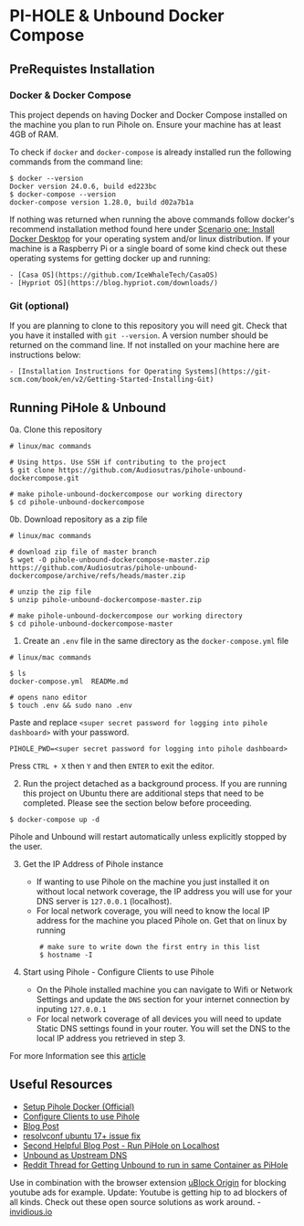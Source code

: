 # PI-HOLE & Unbound Docker Compose

## PreRequistes Installation

### Docker & Docker Compose

This project depends on having Docker and Docker Compose installed on the machine 
you plan to run Pihole on. Ensure your machine has at least 4GB of RAM.

To check if `docker` and `docker-compose` is already installed run the following commands from the command line:

```
$ docker --version
Docker version 24.0.6, build ed223bc
$ docker-compose --version
docker-compose version 1.28.0, build d02a7b1a
```

If nothing was returned when running the above commands follow docker's recommend 
installation method found here under [Scenario one: Install Docker Desktop](https://docs.docker.com/compose/install/#scenario-one-install-docker-desktop) for your operating system and/or linux distribution. If your machine is a Raspberry Pi or a single board of some kind check out these operating systems for getting docker up and running:

    - [Casa OS](https://github.com/IceWhaleTech/CasaOS)
    - [Hypriot OS](https://blog.hypriot.com/downloads/)

### Git (optional)

If you are planning to clone to this repository you will need git. Check that you have 
it installed with `git --version`. A version number should be returned on the command 
line. If not installed on your machine here are instructions below:

    - [Installation Instructions for Operating Systems](https://git-scm.com/book/en/v2/Getting-Started-Installing-Git)

## Running PiHole & Unbound

0a. Clone this repository

```
# linux/mac commands

# Using https. Use SSH if contributing to the project 
$ git clone https://github.com/Audiosutras/pihole-unbound-dockercompose.git

# make pihole-unbound-dockercompose our working directory
$ cd pihole-unbound-dockercompose
```

0b. Download repository as a zip file

```
# linux/mac commands

# download zip file of master branch
$ wget -O pihole-unbound-dockercompose-master.zip https://github.com/Audiosutras/pihole-unbound-dockercompose/archive/refs/heads/master.zip

# unzip the zip file
$ unzip pihole-unbound-dockercompose-master.zip

# make pihole-unbound-dockercompose our working directory
$ cd pihole-unbound-dockercompose-master
```

1. Create an `.env` file in the same directory as the `docker-compose.yml` file

```
# linux/mac commands

$ ls
docker-compose.yml  READMe.md

# opens nano editor
$ touch .env && sudo nano .env
```

Paste and replace `<super secret password for logging into pihole dashboard>` with your 
password.

```
PIHOLE_PWD=<super secret password for logging into pihole dashboard>
```

Press `CTRL + X` then `Y` and then `ENTER` to exit the editor.

2. Run the project detached as a background process. If you are running this project on 
Ubuntu there are additional steps that need to be completed. Please see the section below before proceeding.

```
$ docker-compose up -d
```

Pihole and Unbound will restart automatically unless explicitly stopped by the user.


3. Get the IP Address of Pihole instance

    - If wanting to use Pihole on the machine you just installed it on without local 
    network coverage, the IP address you will use for your DNS server is `127.0.0.1` (localhost).
    - For local network coverage, you will need to know the local IP address for the machine you placed Pihole on. Get that on linux by running
    ```
        # make sure to write down the first entry in this list
        $ hostname -I
    ```

4. Start using Pihole - Configure Clients to use Pihole

    - On the Pihole installed machine you can navigate to Wifi or Network Settings and update the `DNS` section for your internet connection by inputing `127.0.0.1`
    - For local network coverage of all devices you will need to update Static DNS settings found in your router. You will set 
    the DNS to the local IP address you retrieved in step 3.

For more Information see this [article](https://discourse.pi-hole.net/t/how-do-i-configure-my-devices-to-use-pi-hole-as-their-dns-server/245) 

## Useful Resources

- [Setup Pihole Docker (Official)](https://github.com/pi-hole/docker-pi-hole/#running-pi-hole-docker)
- [Configure Clients to use Pihole](https://discourse.pi-hole.net/t/how-do-i-configure-my-devices-to-use-pi-hole-as-their-dns-server/245)
- [Blog Post](https://pimylifeup.com/pi-hole-docker/)
- [resolvconf ubuntu 17+ issue fix](https://askubuntu.com/questions/907246/how-to-disable-systemd-resolved-in-ubuntu)
- [Second Helpful Blog Post - Run PiHole on Localhost](https://thanosmour-tk.medium.com/run-pi-hole-in-localhost-and-some-extras-4b50e76611e6)
- [Unbound as Upstream DNS](https://nlnetlabs.nl/projects/unbound/about/)
- [Reddit Thread for Getting Unbound to run in same Container as PiHole](https://www.reddit.com/r/docker/comments/rbgrm8/how_to_install_unbound_and_pihole_in_docker_using/)

Use in combination with the browser extension [uBlock Origin](https://chrome.google.com/webstore/detail/ublock-origin/cjpalhdlnbpafiamejdnhcphjbkeiagm) for blocking youtube ads for example. Update: Youtube is getting hip to ad blockers of all kinds. Check out these open source solutions as work around.
    - [invidious.io](https://invidious.io/)

